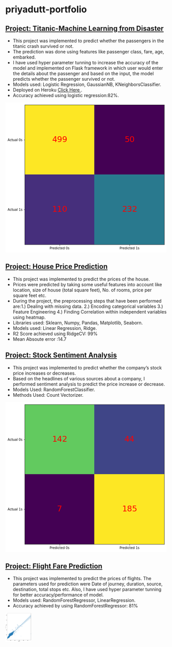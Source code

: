 # priyadutt-portfolio

## [**Project: Titanic-Machine Learning from Disaster**](https://github.com/bhatt-priyadutt/Titanic-Machine-learning-from-disaster)

* This project was implemented to predict whether the passengers in the titanic crash survived or not. 
* The prediction was done using features like passenger class, fare, age, embarked.
* I have used hyper parameter tunning to increase the accuracy of the model and implemented on Flask framework in which user would enter the details about the passenger and based on the input, the model predicts whether the passenger survived or not.
* Models used: Logistic Regression, GaussianNB, KNeighborsClassifier.
* Deployed on Heroku [Click Here ](https://titanic-flask-heroku-app.herokuapp.com/).
* Accuracy achieved using logistic regression:82%.

<img src="images/titanic_confusion_matrix.png" />


## [**Project: House Price Prediction**](https://github.com/bhatt-priyadutt/house-price-prediction)

* This project was implemented to predict the prices of the house. 
* Prices were predicted by taking some useful features into account like location, size of house (total square feet), No. of rooms, price per square feet etc. 
* During the project, the preprocessing steps that have been performed are:1.) Dealing with missing data. 2.) Encoding categorical variables 3.) Feature Engineering 4.) Finding Correlation within independent variables using heatmap.
* Libraries used: Sklearn, Numpy, Pandas, Matplotlib, Seaborn.
* Models used: Linear Regression, Ridge.
* R2 Score achieved using RidgeCV: 99%  
* Mean Absoute error :14.7


## [**Project: Stock Sentiment Analysis**](https://github.com/bhatt-priyadutt/stock-sentiment-analysis)

* This project was implemented to predict whether the company’s stock price increases or decreases. 
* Based on the headlines of various sources about a company, I performed sentiment analysis to predict the price increase or decrease.
* Models Used: RandomForestClassifier.
* Methods Used: Count Vectorizer.

<img src="images/stock_confusion_matrix.png" />

## [**Project: Flight Fare Prediction**](https://github.com/bhatt-priyadutt/flight-fare-prediction)

* This project was implemented to predict the prices of flights. The parameters used for prediction were Date of journey, duration, source, destination, total stops etc. Also, I have used hyper parameter tunning for better accuracy/performance of model.
* Models used: RandomForestRegressor, LinearRegression.
* Accuracy achieved by using RandomForestRegressor: 81% 

<img src="images/flight_fare_reg_plot.png" width=80px height=90px/>
